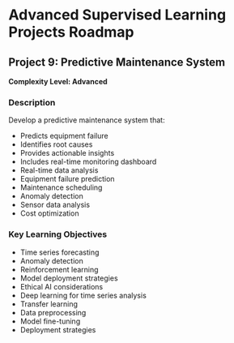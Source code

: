 # Advanced Supervised Learning Projects Roadmap

## Project 9: Predictive Maintenance System

**Complexity Level: Advanced**

### Description

Develop a predictive maintenance system that:

- Predicts equipment failure
- Identifies root causes
- Provides actionable insights
- Includes real-time monitoring dashboard
- Real-time data analysis
- Equipment failure prediction
- Maintenance scheduling
- Anomaly detection
- Sensor data analysis
- Cost optimization

### Key Learning Objectives
- Time series forecasting
- Anomaly detection
- Reinforcement learning
- Model deployment strategies
- Ethical AI considerations
- Deep learning for time series analysis
- Transfer learning
- Data preprocessing
- Model fine-tuning
- Deployment strategies